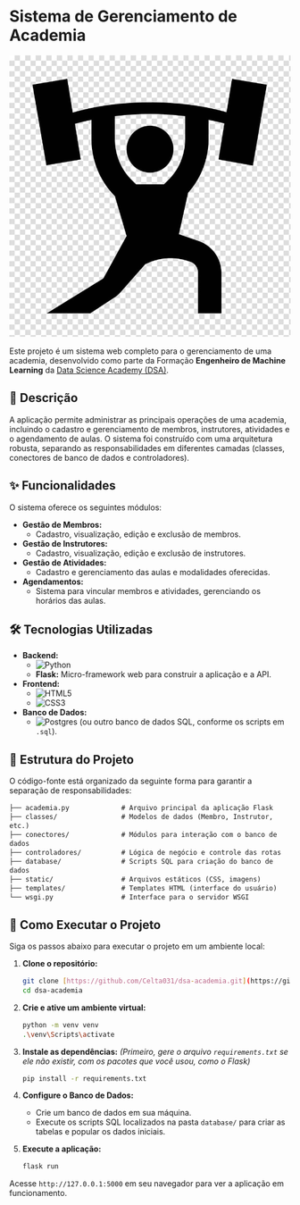# Sistema de Gerenciamento de Academia

![Logo](static/images/logo.png)

Este projeto é um sistema web completo para o gerenciamento de uma academia, desenvolvido como parte da Formação **Engenheiro de Machine Learning** da [Data Science Academy (DSA)](https://www.datascienceacademy.com.br/bundle/formacao-engenheiro-de-machine-learning-4).

## 📝 Descrição

A aplicação permite administrar as principais operações de uma academia, incluindo o cadastro e gerenciamento de membros, instrutores, atividades e o agendamento de aulas. O sistema foi construído com uma arquitetura robusta, separando as responsabilidades em diferentes camadas (classes, conectores de banco de dados e controladores).

## ✨ Funcionalidades

O sistema oferece os seguintes módulos:

* **Gestão de Membros:**
    * Cadastro, visualização, edição e exclusão de membros.
* **Gestão de Instrutores:**
    * Cadastro, visualização, edição e exclusão de instrutores.
* **Gestão de Atividades:**
    * Cadastro e gerenciamento das aulas e modalidades oferecidas.
* **Agendamentos:**
    * Sistema para vincular membros e atividades, gerenciando os horários das aulas.

## 🛠️ Tecnologias Utilizadas

* **Backend:**
    * ![Python](https://img.shields.io/badge/Python-3776AB?style=for-the-badge&logo=python&logoColor=white)
    * **Flask:** Micro-framework web para construir a aplicação e a API.
* **Frontend:**
    * ![HTML5](https://img.shields.io/badge/HTML5-E34F26?style=for-the-badge&logo=html5&logoColor=white)
    * ![CSS3](https://img.shields.io/badge/CSS3-1572B6?style=for-the-badge&logo=css3&logoColor=white)
* **Banco de Dados:**
    * ![Postgres](https://img.shields.io/badge/PostgreSQL-316192?style=for-the-badge&logo=postgresql&logoColor=white) (ou outro banco de dados SQL, conforme os scripts em `.sql`).

## 📂 Estrutura do Projeto

O código-fonte está organizado da seguinte forma para garantir a separação de responsabilidades:

```
├── academia.py             # Arquivo principal da aplicação Flask
├── classes/                # Modelos de dados (Membro, Instrutor, etc.)
├── conectores/             # Módulos para interação com o banco de dados
├── controladores/          # Lógica de negócio e controle das rotas
├── database/               # Scripts SQL para criação do banco de dados
├── static/                 # Arquivos estáticos (CSS, imagens)
├── templates/              # Templates HTML (interface do usuário)
└── wsgi.py                 # Interface para o servidor WSGI
```

## 🚀 Como Executar o Projeto

Siga os passos abaixo para executar o projeto em um ambiente local:

1.  **Clone o repositório:**
    ```bash
    git clone [https://github.com/Celta031/dsa-academia.git](https://github.com/Celta031/dsa-academia.git)
    cd dsa-academia
    ```

2.  **Crie e ative um ambiente virtual:**
    ```bash
    python -m venv venv
    .\venv\Scripts\activate
    ```

3.  **Instale as dependências:**
    *(Primeiro, gere o arquivo `requirements.txt` se ele não existir, com os pacotes que você usou, como o Flask)*
    ```bash
    pip install -r requirements.txt
    ```

4.  **Configure o Banco de Dados:**
    * Crie um banco de dados em sua máquina.
    * Execute os scripts SQL localizados na pasta `database/` para criar as tabelas e popular os dados iniciais.

5.  **Execute a aplicação:**
    ```bash
    flask run
    ```

Acesse `http://127.0.0.1:5000` em seu navegador para ver a aplicação em funcionamento.
